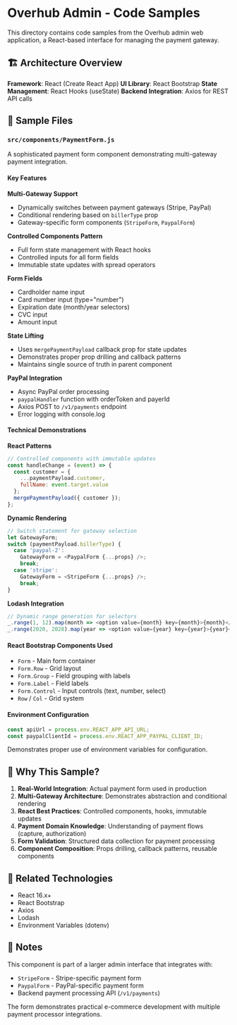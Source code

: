 # Overhub Admin - Code Samples

This directory contains code samples from the Overhub admin web application, a React-based interface for managing the payment gateway.

## 🏗️ Architecture Overview

**Framework**: React (Create React App)
**UI Library**: React Bootstrap
**State Management**: React Hooks (useState)
**Backend Integration**: Axios for REST API calls

## 📁 Sample Files

### `src/components/PaymentForm.js`

A sophisticated payment form component demonstrating multi-gateway payment integration.

#### Key Features

**Multi-Gateway Support**
- Dynamically switches between payment gateways (Stripe, PayPal)
- Conditional rendering based on `billerType` prop
- Gateway-specific form components (`StripeForm`, `PaypalForm`)

**Controlled Components Pattern**
- Full form state management with React hooks
- Controlled inputs for all form fields
- Immutable state updates with spread operators

**Form Fields**
- Cardholder name input
- Card number input (type="number")
- Expiration date (month/year selectors)
- CVC input
- Amount input

**State Lifting**
- Uses `mergePaymentPayload` callback prop for state updates
- Demonstrates proper prop drilling and callback patterns
- Maintains single source of truth in parent component

**PayPal Integration**
- Async PayPal order processing
- `paypalHandler` function with orderToken and payerId
- Axios POST to `/v1/payments` endpoint
- Error logging with console.log

#### Technical Demonstrations

**React Patterns**
```javascript
// Controlled components with immutable updates
const handleChange = (event) => {
  const customer = {
    ...paymentPayload.customer,
    fullName: event.target.value
  };
  mergePaymentPayload({ customer });
};
```

**Dynamic Rendering**
```javascript
// Switch statement for gateway selection
let GatewayForm;
switch (paymentPayload.billerType) {
  case 'paypal-2':
    GatewayForm = <PaypalForm {...props} />;
    break;
  case 'stripe':
    GatewayForm = <StripeForm {...props} />;
    break;
}
```

**Lodash Integration**
```javascript
// Dynamic range generation for selectors
_.range(1, 12).map(month => <option value={month} key={month}>{month}</option>)
_.range(2020, 2028).map(year => <option value={year} key={year}>{year}</option>)
```

#### React Bootstrap Components Used
- `Form` - Main form container
- `Form.Row` - Grid layout
- `Form.Group` - Field grouping with labels
- `Form.Label` - Field labels
- `Form.Control` - Input controls (text, number, select)
- `Row` / `Col` - Grid system

#### Environment Configuration
```javascript
const apiUrl = process.env.REACT_APP_API_URL;
const paypalClientId = process.env.REACT_APP_PAYPAL_CLIENT_ID;
```
Demonstrates proper use of environment variables for configuration.

## 🎯 Why This Sample?

1. **Real-World Integration**: Actual payment form used in production
2. **Multi-Gateway Architecture**: Demonstrates abstraction and conditional rendering
3. **React Best Practices**: Controlled components, hooks, immutable updates
4. **Payment Domain Knowledge**: Understanding of payment flows (capture, authorization)
5. **Form Validation**: Structured data collection for payment processing
6. **Component Composition**: Props drilling, callback patterns, reusable components

## 🔗 Related Technologies

- React 16.x+
- React Bootstrap
- Axios
- Lodash
- Environment Variables (dotenv)

## 📝 Notes

This component is part of a larger admin interface that integrates with:
- `StripeForm` - Stripe-specific payment form
- `PaypalForm` - PayPal-specific payment form
- Backend payment processing API (`/v1/payments`)

The form demonstrates practical e-commerce development with multiple payment processor integrations.
